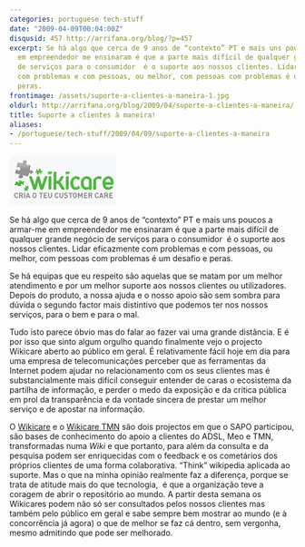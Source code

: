 ```yaml
---
categories: portuguese tech-stuff
date: "2009-04-09T00:04:00Z"
disqusid: 457 http://arrifana.org/blog/?p=457
excerpt: Se há algo que cerca de 9 anos de “contexto” PT e mais uns poucos a armar-me
  em empreendedor me ensinaram é que a parte mais difícil de qualquer grande negócio
  de serviços para o consumidor  é o suporte aos nossos clientes. Lidar eficazmente
  com problemas e com pessoas, ou melhor, com pessoas com problemas é um desafio e
  peras.
frontimage: /assets/suporte-a-clientes-a-maneira-1.jpg
oldurl: http://arrifana.org/blog/2009/04/suporte-a-clientes-a-maneira/
title: Suporte a clientes à maneira!
aliases:
- /portuguese/tech-stuff/2009/04/09/suporte-a-clientes-a-maneira
---
```


![wikicare](/assets/suporte-a-clientes-a-maneira-1.jpg "wikicare")

Se há algo que cerca de 9 anos de “contexto” PT e mais uns poucos a armar-me em empreendedor me ensinaram é que a parte mais difícil de qualquer grande negócio de serviços para o consumidor  é o suporte aos nossos clientes. Lidar eficazmente com problemas e com pessoas, ou melhor, com pessoas com problemas é um desafio e peras.

Se há equipas que eu respeito são aquelas que se matam por um melhor atendimento e por um melhor suporte aos nossos clientes ou utilizadores. Depois do produto, a nossa ajuda e o nosso apoio são sem sombra para dúvida o segundo factor mais distintivo que podemos ter nos nossos serviços, para o bem e para o mal.

Tudo isto parece óbvio mas do falar ao fazer vai uma grande distância. E é por isso que sinto algum orgulho quando finalmente vejo o projecto Wikicare aberto ao público em geral. É relativamente fácil hoje em dia para uma empresa de telecomunicações perceber que as ferramentas da Internet podem ajudar no relacionamento com os seus clientes mas é substancialmente mais difícil conseguir entender de caras o ecosistema da partilha de informação, e perder o medo da exposição e da crítica pública em prol da transparência e da vontade sincera de prestar um melhor serviço e de apostar na informação.

O [Wikicare][1] e o [Wikicare TMN][2] são dois projectos em que o SAPO participou, são bases de conhecimento do apoio a clientes do ADSL, Meo e TMN, transformadas numa *Wiki* e que portanto, para além da consulta e da pesquisa podem ser enriquecidas com o feedback e os cometários dos próprios clientes de uma forma colaborativa. “Think” wikipedia aplicada ao suporte. Mas o que na minha opinião realmente faz a diferença, porque se trata de atitude mais do que tecnologia,  é que a organização teve a coragem de abrir o repositório ao mundo. A partir desta semana os Wikicares podem não só ser consultados pelos nossos clientes mas também pelo público em geral e sabe sempre bem mostrar ao mundo (e à concorrência já agora) o que de melhor se faz cá dentro, sem vergonha, mesmo admitindo que pode ser melhorado.


[1]: http://wiki.telecom.pt/
[2]: http://wiki.tmn.pt/